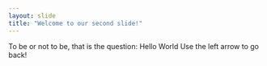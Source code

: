 ```yaml
---
layout: slide
title: "Welcome to our second slide!"
---
```

To be or not to be, that is the question: Hello World 
Use the left arrow to go back!
